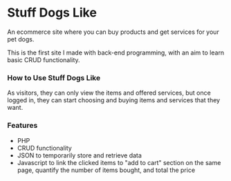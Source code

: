 # Stuff Dogs Like
An ecommerce site where you can buy products and get services for your pet dogs.

This is the first site I made with back-end programming, with an aim to learn basic CRUD functionality.

<h3>How to Use Stuff Dogs Like</h3>
As visitors, they can only view the items and offered services, but once logged in, they can start choosing and buying items and services that they want.

<h3>Features</h3>
<ul>
<li>PHP</li>
<li>CRUD functionality</li>
<li>JSON to temporarily store and retrieve data</li>
<li>Javascript to link the clicked items to "add to cart" section on the same page, quantify the number of items bought, and total the price</li>
